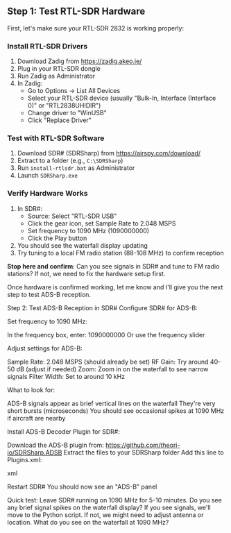 
## Step 1: Test RTL-SDR Hardware

First, let's make sure your RTL-SDR 2832 is working properly:

### Install RTL-SDR Drivers
1. Download Zadig from https://zadig.akeo.ie/
2. Plug in your RTL-SDR dongle
3. Run Zadig as Administrator
4. In Zadig:
   - Go to Options → List All Devices
   - Select your RTL-SDR device (usually "Bulk-In, Interface (Interface 0)" or "RTL2838UHIDIR")
   - Change driver to "WinUSB"
   - Click "Replace Driver"

### Test with RTL-SDR Software
1. Download SDR# (SDRSharp) from https://airspy.com/download/
2. Extract to a folder (e.g., `C:\SDRSharp`)
3. Run `install-rtlsdr.bat` as Administrator
4. Launch `SDRSharp.exe`

### Verify Hardware Works
1. In SDR#:
   - Source: Select "RTL-SDR USB"
   - Click the gear icon, set Sample Rate to 2.048 MSPS
   - Set frequency to 1090 MHz (1090000000)
   - Click the Play button
2. You should see the waterfall display updating
3. Try tuning to a local FM radio station (88-108 MHz) to confirm reception

**Stop here and confirm**: Can you see signals in SDR# and tune to FM radio stations? If not, we need to fix the hardware setup first.

Once hardware is confirmed working, let me know and I'll give you the next step to test ADS-B reception.

Step 2: Test ADS-B Reception in SDR#
Configure SDR# for ADS-B:

Set frequency to 1090 MHz:

In the frequency box, enter: 1090000000
Or use the frequency slider


Adjust settings for ADS-B:

Sample Rate: 2.048 MSPS (should already be set)
RF Gain: Try around 40-50 dB (adjust if needed)
Zoom: Zoom in on the waterfall to see narrow signals
Filter Width: Set to around 10 kHz


What to look for:

ADS-B signals appear as brief vertical lines on the waterfall
They're very short bursts (microseconds)
You should see occasional spikes at 1090 MHz if aircraft are nearby



Install ADS-B Decoder Plugin for SDR#:

Download the ADS-B plugin from: https://github.com/theori-io/SDRSharp.ADSB
Extract the files to your SDRSharp folder
Add this line to Plugins.xml:

xml<add key="ADS-B" value="SDRSharp.ADSB.ADSBPlugin,SDRSharp.ADSB" />

Restart SDR#
You should now see an "ADS-B" panel

Quick test: Leave SDR# running on 1090 MHz for 5-10 minutes. Do you see any brief signal spikes on the waterfall display?
If you see signals, we'll move to the Python script. If not, we might need to adjust antenna or location.
What do you see on the waterfall at 1090 MHz?